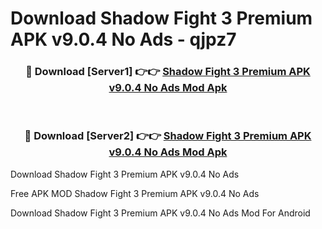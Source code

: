 # Download Shadow Fight 3 Premium APK v9.0.4 No Ads - qjpz7



<div align="center">
<h3>🔴 Download [Server1] 👉👉 <a href="https://momento.my/?title=Shadow_Fight_3_Premium_APK_v9.0.4_No_Ads">Shadow Fight 3 Premium APK v9.0.4 No Ads Mod Apk</a></h3><br>

<h3>🔴 Download [Server2] 👉👉 <a href="https://momento.my/?title=Shadow_Fight_3_Premium_APK_v9.0.4_No_Ads">Shadow Fight 3 Premium APK v9.0.4 No Ads Mod Apk</a></h3>
</div>



Download Shadow Fight 3 Premium APK v9.0.4 No Ads 

Free APK MOD Shadow Fight 3 Premium APK v9.0.4 No Ads 

Download Shadow Fight 3 Premium APK v9.0.4 No Ads Mod For Android
